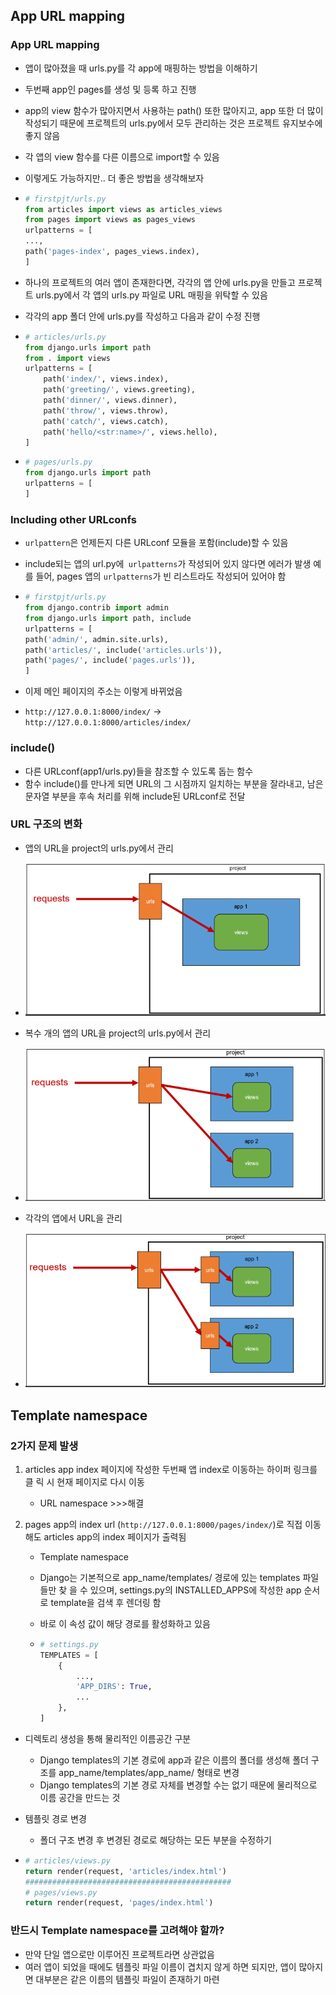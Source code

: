 ## App URL mapping

### App URL mapping

* 앱이 많아졌을 때 urls.py를 각 app에 매핑하는 방법을 이해하기 

* 두번째 app인 pages를 생성 및 등록 하고 진행 

* app의 view 함수가 많아지면서 사용하는 path() 또한 많아지고, app 또한 더 많이 작성되기 때문에 프로젝트의 urls.py에서 모두 관리하는 것은 프로젝트 유지보수에 좋지 않음

* 각 앱의 view 함수를 다른 이름으로 import할 수 있음

* 이렇게도 가능하지만.. 더 좋은 방법을 생각해보자

* ```python
  # firstpjt/urls.py
  from articles import views as articles_views
  from pages import views as pages_views
  urlpatterns = [
  ...,
  path('pages-index', pages_views.index),
  ]
  ```

* 하나의 프로젝트의 여러 앱이 존재한다면, 각각의 앱 안에 urls.py을 만들고 프로젝트 urls.py에서 각 앱의 urls.py 파일로 URL 매핑을 위탁할 수 있음 

* 각각의 app 폴더 안에 urls.py를 작성하고 다음과 같이 수정 진행

* ```python
  # articles/urls.py
  from django.urls import path
  from . import views
  urlpatterns = [
      path('index/', views.index),
      path('greeting/', views.greeting),
      path('dinner/', views.dinner),
      path('throw/', views.throw),
      path('catch/', views.catch),
      path('hello/<str:name>/', views.hello),
  ]
  ```

* ```python
  # pages/urls.py
  from django.urls import path
  urlpatterns = [
  ]
  ```

### Including other URLconfs 

* `urlpattern`은 언제든지 다른 URLconf 모듈을 포함(include)할 수 있음

* include되는 앱의 url.py에` urlpatterns`가 작성되어 있지 않다면 에러가 발생 예를 들어, pages 앱의 `urlpatterns`가 빈 리스트라도 작성되어 있어야 함

* ```python
  # firstpjt/urls.py
  from django.contrib import admin
  from django.urls import path, include
  urlpatterns = [
  path('admin/', admin.site.urls),
  path('articles/', include('articles.urls')),
  path('pages/', include('pages.urls')),
  ]
  ```

* 이제 메인 페이지의 주소는 이렇게 바뀌었음 
* `http://127.0.0.1:8000/index/` → `http://127.0.0.1:8000/articles/index/`

### include()

* 다른 URLconf(app1/urls.py)들을 참조할 수 있도록 돕는 함수
* 함수 include()를 만나게 되면 URL의 그 시점까지 일치하는 부분을 잘라내고, 남은 문자열 부분을 후속 처리를 위해 include된 URLconf로 전달

### URL 구조의 변화

* 앱의 URL을 project의 urls.py에서 관리
* ![image-20220927165106768](django_day4.assets/image-20220927165106768.png)

* 복수 개의 앱의 URL을 project의 urls.py에서 관리
* ![image-20220927165141358](django_day4.assets/image-20220927165141358.png)
* 각각의 앱에서 URL을 관리
* ![image-20220927165202441](django_day4.assets/image-20220927165202441.png)

## Template namespace

### 2가지 문제 발생

1. articles app index 페이지에 작성한 두번째 앱 index로 이동하는 하이퍼 링크를 클 릭 시 현재 페이지로 다시 이동 

   * URL namespace >>>해결

2. pages app의 index url (`http://127.0.0.1:8000/pages/index/`)로 직접 이동해도 articles app의 index 페이지가 출력됨 

   * Template namespace

   * Django는 기본적으로 app_name/templates/ 경로에 있는 templates 파일들만 찾 을 수 있으며, settings.py의 INSTALLED_APPS에 작성한 app 순서로 template을 검색 후 렌더링 함 

   * 바로 이 속성 값이 해당 경로를 활성화하고 있음

   * ```python
     # settings.py
     TEMPLATES = [
         {
             ...,
             'APP_DIRS': True,
             ...
         },
     ]
     ```

* 디렉토리 생성을 통해 물리적인 이름공간 구분

  * Django templates의 기본 경로에 app과 같은 이름의 폴더를 생성해 폴더 구조를 app_name/templates/app_name/ 형태로 변경 
  * Django templates의 기본 경로 자체를 변경할 수는 없기 때문에 물리적으로 이름 공간을 만드는 것

* 템플릿 경로 변경

  * 폴더 구조 변경 후 변경된 경로로 해당하는 모든 부분을 수정하기

* ```python
  # articles/views.py
  return render(request, 'articles/index.html')
  ##############################################
  # pages/views.py
  return render(request, 'pages/index.html')
  ```

### 반드시 Template namespace를 고려해야 할까?

* 만약 단일 앱으로만 이루어진 프로젝트라면 상관없음 
* 여러 앱이 되었을 때에도 템플릿 파일 이름이 겹치지 않게 하면 되지만, 앱이 많아지면 대부분은 같은 이름의 템플릿 파일이 존재하기 마련

